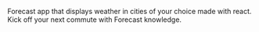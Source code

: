 Forecast app that displays weather in cities of your choice made with react.
Kick off your next commute with Forecast knowledge.
